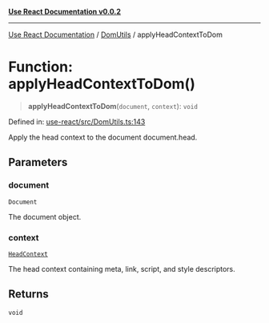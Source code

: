 [**Use React Documentation v0.0.2**](../../README.md)

***

[Use React Documentation](../../modules.md) / [DomUtils](../README.md) / applyHeadContextToDom

# Function: applyHeadContextToDom()

> **applyHeadContextToDom**(`document`, `context`): `void`

Defined in: [use-react/src/DomUtils.ts:143](https://github.com/stonemjs/use-react/blob/0635de04acc6b3a5c28dcf07d1e12a39a8b5e0b9/src/DomUtils.ts#L143)

Apply the head context to the document document.head.

## Parameters

### document

`Document`

The document object.

### context

[`HeadContext`](../../declarations/interfaces/HeadContext.md)

The head context containing meta, link, script, and style descriptors.

## Returns

`void`
